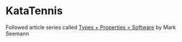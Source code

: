 # KataTennis
Followed article series called [Types + Properties = Software](http://blog.ploeh.dk/2016/02/10/types-properties-software) by Mark Seemann
